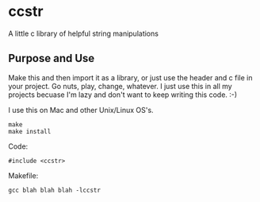 # ccstr
A little c library of helpful string manipulations

## Purpose and Use
Make this and then import it as a library, or just use the header and c file in your project.  Go nuts, play, change, whatever. I just use this in all my projects becuase I'm lazy and don't want to keep writing this code. :-)

I use this on Mac and other Unix/Linux OS's.

```
make
make install
```

Code:
```
#include <ccstr>
```

Makefile:
```
gcc blah blah blah -lccstr
```


